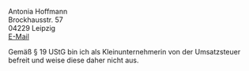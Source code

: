 Antonia Hoffmann  
Brockhausstr. 57  
04229 Leipzig  
[E-Mail](mailto:yoga-mit-antonia@posteo.de)   

Gemäß § 19 UStG bin ich als Kleinunternehmerin von der Umsatzsteuer befreit und weise diese daher nicht aus.
